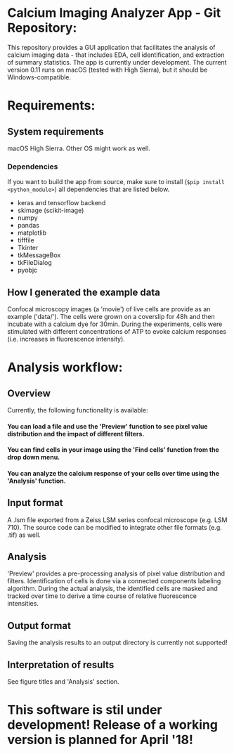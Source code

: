 # Calcium Imaging Analyzer App - Git Repository:

This repository provides a GUI application that facilitates the analysis of calcium imaging data - that includes EDA, cell identification, and extraction of summary statistics. The app is currently under development. The current version 0.11 runs on macOS (tested with High Sierra), but it should be Windows-compatible.


# Requirements:

## System requirements
macOS High Sierra. Other OS might work as well.

### Dependencies
If you want to build the app from source, make sure to install (`$pip install <python_module>`) all dependencies that are listed below. 

- keras and tensorflow backend
- skimage (scikit-image)
- numpy
- pandas
- matplotlib
- tifffile
- Tkinter
- tkMessageBox
- tkFileDialog
- pyobjc

## How I generated the example data
Confocal microscopy images (a 'movie') of live cells are provide as an example ('data/'). The cells were grown on a coverslip for 48h and then incubate with a calcium dye for 30min. During the experiments, cells were stimulated with different concentrations of ATP to evoke calcium responses (i.e. increases in fluorescence intensity).


# Analysis workflow:

## Overview
Currently, the following functionality is available:

#### You can load a file and use the 'Preview' function to see pixel value distribution and the impact of different filters. 

#### You can find cells in your image using the 'Find cells' function from the drop down menu.

#### You can analyze the calcium response of your cells over time using the 'Analysis' function.


## Input format
A .lsm file exported from a Zeiss LSM series confocal microscope (e.g. LSM 710). The source code can be modified to integrate other file formats (e.g. .tif) as well. 

## Analysis
'Preview' provides a pre-processing analysis of pixel value distribution and filters. Identification of cells is done via a connected components labeling algorithm. During the actual analysis, the identified cells are masked and tracked over time to derive a time course of relative fluorescence intensities.

## Output format
Saving the analysis results to an output directory is currently not supported!

## Interpretation of results
See figure titles and 'Analysis' section.

# This software is stil under development! Release of a working version is planned for April '18!